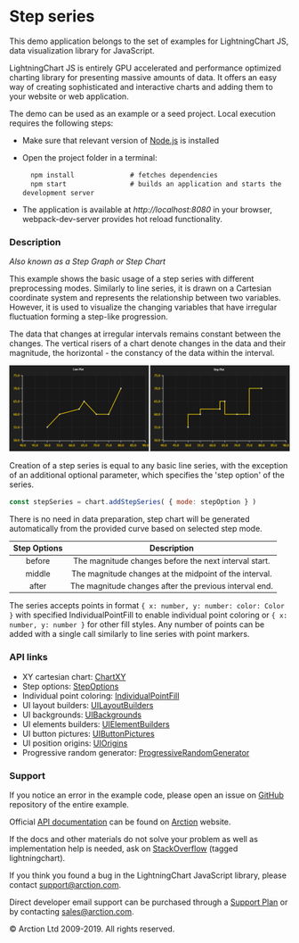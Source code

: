 # Step series

This demo application belongs to the set of examples for LightningChart JS, data visualization library for JavaScript.

LightningChart JS is entirely GPU accelerated and performance optimized charting library for presenting massive amounts of data. It offers an easy way of creating sophisticated and interactive charts and adding them to your website or web application.

The demo can be used as an example or a seed project. Local execution requires the following steps:

- Make sure that relevant version of [Node.js](https://nodejs.org/en/download/) is installed
- Open the project folder in a terminal:

        npm install              # fetches dependencies
        npm start                # builds an application and starts the development server

- The application is available at *http://localhost:8080* in your browser, webpack-dev-server provides hot reload functionality.

### Description 

*Also known as a Step Graph or Step Chart*

This example shows the basic usage of a step series with different preprocessing modes. Similarly to line series, it is drawn on a Cartesian coordinate system and represents the relationship between two variables. However, it is used to visualize the changing variables that have irregular fluctuation forming a step-like progression.

The data that changes at irregular intervals remains constant between the changes. The vertical risers of a chart denote changes in the data and their magnitude, the horizontal - the constancy of the data within the interval.

![](./assets/comparison.png "Line Chart vs. Step Chart")

Creation of a step series is equal to any basic line series, with the exception of an additional optional parameter, which specifies the 'step option' of the series.

```javascript
const stepSeries = chart.addStepSeries( { mode: stepOption } )
```
There is no need in data preparation, step chart will be generated automatically from the provided curve based on selected step mode.

| Step Options  | Description                                             |
| :-----------: | :-----------------------------------------------------: |
| before        | The magnitude changes before the next interval start.   |
| middle        | The magnitude changes at the midpoint of the interval.  |
| after         | The magnitude changes after the previous interval end.  |

The series accepts points in format `{ x: number, y: number: color: Color }` with specified IndividualPointFill to enable individual point coloring or `{ x: number, y: number }` for other fill styles. Any number of points can be added with a single call similarly to line series with point markers.

### API links

* XY cartesian chart: [ChartXY][]
* Step options: [StepOptions][]
* Individual point coloring: [IndividualPointFill][]
* UI layout builders: [UILayoutBuilders][]
* UI backgrounds: [UIBackgrounds][]
* UI elements builders: [UIElementBuilders][]
* UI button pictures: [UIButtonPictures][]
* UI position origins: [UIOrigins][]
* Progressive random generator: [ProgressiveRandomGenerator][]


### Support

If you notice an error in the example code, please open an issue on [GitHub][0] repository of the entire example.

Official [API documentation][1] can be found on [Arction][2] website.

If the docs and other materials do not solve your problem as well as implementation help is needed, ask on [StackOverflow][3] (tagged lightningchart).

If you think you found a bug in the LightningChart JavaScript library, please contact support@arction.com.

Direct developer email support can be purchased through a [Support Plan][4] or by contacting sales@arction.com.

© Arction Ltd 2009-2019. All rights reserved.

[0]: https://github.com/Arction/
[1]: https://www.arction.com/lightningchart-js-api-documentation/
[2]: https://www.arction.com
[3]: https://stackoverflow.com/questions/tagged/lightningchart
[4]: https://www.arction.com/support-services/

[ChartXY]: https://www.arction.com/lightningchart-js-api-documentation/v1.0.0/classes/chartxy.html
[IndividualPointFill]: https://www.arction.com/lightningchart-js-api-documentation/v1.0.0/classes/individualpointfill.html
[ProgressiveRandomGenerator]: https://arction.github.io/xydata/classes/progressiverandomgenerator.html
[StepOptions]: https://www.arction.com/lightningchart-js-api-documentation/v1.0.0/enums/stepoptions.html
[UIBackgrounds]: https://www.arction.com/lightningchart-js-api-documentation/v1.0.0/globals.html#uibackgrounds
[UIButtonPictures]: https://www.arction.com/lightningchart-js-api-documentation/v1.0.0/globals.html#uibuttonpictures
[UIElementBuilders]: https://www.arction.com/lightningchart-js-api-documentation/v1.0.0/globals.html#uielementbuilders
[UILayoutBuilders]: https://www.arction.com/lightningchart-js-api-documentation/v1.0.0/globals.html#uilayoutbuilders
[UIOrigins]: https://www.arction.com/lightningchart-js-api-documentation/v1.0.0/globals.html#uiorigins
